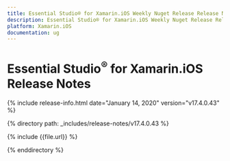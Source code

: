 ```yaml
---
title: Essential Studio® for Xamarin.iOS Weekly Nuget Release Release Notes  
description: Essential Studio® for Xamarin.iOS Weekly Nuget Release Release Notes  
platform: Xamarin.iOS
documentation: ug
---
```


# Essential Studio<sup>®</sup> for Xamarin.iOS  Release Notes  

{% include release-info.html date="January 14, 2020"  version="v17.4.0.43" %} 


{% directory path: _includes/release-notes/v17.4.0.43 %}

{% include {{file.url}} %}

{% enddirectory %}